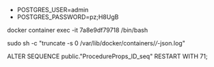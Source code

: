 - POSTGRES_USER=admin
- POSTGRES_PASSWORD=pz;H8UgB

docker container exec -it 7a8e9df79718 /bin/bash

sudo sh -c "truncate -s 0 /var/lib/docker/containers/*/*-json.log"

ALTER SEQUENCE public."ProcedureProps_ID_seq" RESTART WITH 71;

